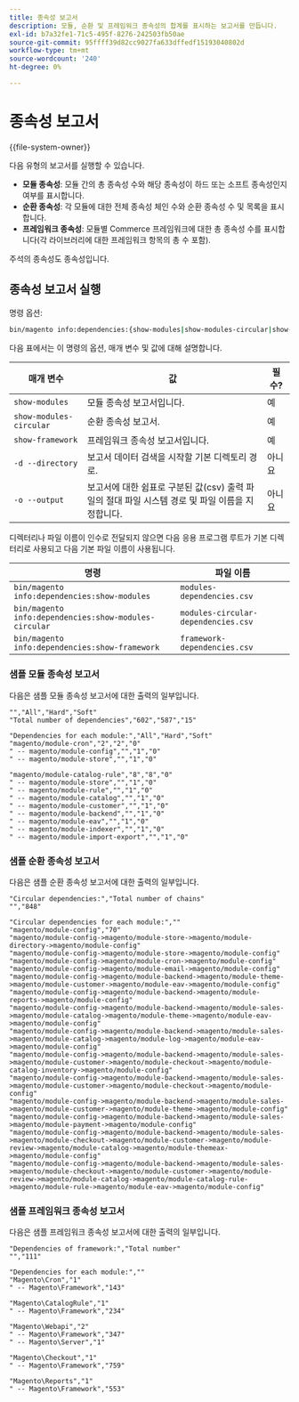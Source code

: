 ```yaml
---
title: 종속성 보고서
description: 모듈, 순환 및 프레임워크 종속성의 합계를 표시하는 보고서를 만듭니다.
exl-id: b7a32fe1-71c5-495f-8276-242503fb50ae
source-git-commit: 95ffff39d82cc9027fa633dffedf15193040802d
workflow-type: tm+mt
source-wordcount: '240'
ht-degree: 0%

---
```


# 종속성 보고서

{{file-system-owner}}

다음 유형의 보고서를 실행할 수 있습니다.

- **모듈 종속성**: 모듈 간의 총 종속성 수와 해당 종속성이 하드 또는 소프트 종속성인지 여부를 표시합니다.
- **순환 종속성**: 각 모듈에 대한 전체 종속성 체인 수와 순환 종속성 수 및 목록을 표시합니다.
- **프레임워크 종속성**: 모듈별 Commerce 프레임워크에 대한 총 종속성 수를 표시합니다(각 라이브러리에 대한 프레임워크 항목의 총 수 포함).

주석의 종속성도 종속성입니다.

## 종속성 보고서 실행

명령 옵션:

```bash
bin/magento info:dependencies:{show-modules|show-modules-circular|show-framework} [-d|--directory="<path>"] [-o|--output="<path and filename"]
```

다음 표에서는 이 명령의 옵션, 매개 변수 및 값에 대해 설명합니다.

| 매개 변수 | 값 | 필수? |
| ----------------------- | -------------------------------------------------------------------------------------------------------------------- | --------- |
| `show-modules` | 모듈 종속성 보고서입니다. | 예 |
| `show-modules-circular` | 순환 종속성 보고서. | 예 |
| `show-framework` | 프레임워크 종속성 보고서입니다. | 예 |
| `-d --directory` | 보고서 데이터 검색을 시작할 기본 디렉토리 경로. | 아니요 |
| `-o --output` | 보고서에 대한 쉼표로 구분된 값(csv) 출력 파일의 절대 파일 시스템 경로 및 파일 이름을 지정합니다. | 아니요 |

디렉터리나 파일 이름이 인수로 전달되지 않으면 다음 응용 프로그램 루트가 기본 디렉터리로 사용되고 다음 기본 파일 이름이 사용됩니다.

| 명령 | 파일 이름 |
| ----------------------------------------------------- | ----------------------------------- |
| `bin/magento info:dependencies:show-modules` | `modules-dependencies.csv` |
| `bin/magento info:dependencies:show-modules-circular` | `modules-circular-dependencies.csv` |
| `bin/magento info:dependencies:show-framework` | `framework-dependencies.csv` |

### 샘플 모듈 종속성 보고서

다음은 샘플 모듈 종속성 보고서에 대한 출력의 일부입니다.

```terminal
"","All","Hard","Soft"
"Total number of dependencies","602","587","15"

"Dependencies for each module:","All","Hard","Soft"
"magento/module-cron","2","2","0"
" -- magento/module-config","","1","0"
" -- magento/module-store","","1","0"

"magento/module-catalog-rule","8","8","0"
" -- magento/module-store","","1","0"
" -- magento/module-rule","","1","0"
" -- magento/module-catalog","","1","0"
" -- magento/module-customer","","1","0"
" -- magento/module-backend","","1","0"
" -- magento/module-eav","","1","0"
" -- magento/module-indexer","","1","0"
" -- magento/module-import-export","","1","0"
```

### 샘플 순환 종속성 보고서

다음은 샘플 순환 종속성 보고서에 대한 출력의 일부입니다.

```terminal
"Circular dependencies:","Total number of chains"
"","848"

"Circular dependencies for each module:",""
"magento/module-config","70"
"magento/module-config->magento/module-store->magento/module-directory->magento/module-config"
"magento/module-config->magento/module-store->magento/module-config"
"magento/module-config->magento/module-cron->magento/module-config"
"magento/module-config->magento/module-email->magento/module-config"
"magento/module-config->magento/module-backend->magento/module-theme->magento/module-customer->magento/module-eav->magento/module-config"
"magento/module-config->magento/module-backend->magento/module-reports->magento/module-config"
"magento/module-config->magento/module-backend->magento/module-sales->magento/module-catalog->magento/module-theme->magento/module-eav->magento/module-config"
"magento/module-config->magento/module-backend->magento/module-sales->magento/module-catalog->magento/module-log->magento/module-eav->magento/module-config"
"magento/module-config->magento/module-backend->magento/module-sales->magento/module-customer->magento/module-checkout->magento/module-catalog-inventory->magento/module-config"
"magento/module-config->magento/module-backend->magento/module-sales->magento/module-customer->magento/module-checkout->magento/module-config"
"magento/module-config->magento/module-backend->magento/module-sales->magento/module-customer->magento/module-theme->magento/module-config"
"magento/module-config->magento/module-backend->magento/module-sales->magento/module-payment->magento/module-config"
"magento/module-config->magento/module-backend->magento/module-sales->magento/module-checkout->magento/module-customer->magento/module-review->magento/module-catalog->magento/module-themeax->magento/module-config"
"magento/module-config->magento/module-backend->magento/module-sales->magento/module-checkout->magento/module-customer->magento/module-review->magento/module-catalog->magento/module-catalog-rule->magento/module-rule->magento/module-eav->magento/module-config"
```

### 샘플 프레임워크 종속성 보고서

다음은 샘플 프레임워크 종속성 보고서에 대한 출력의 일부입니다.

```terminal
"Dependencies of framework:","Total number"
"","111"

"Dependencies for each module:",""
"Magento\Cron","1"
" -- Magento\Framework","143"

"Magento\CatalogRule","1"
" -- Magento\Framework","234"

"Magento\Webapi","2"
" -- Magento\Framework","347"
" -- Magento\Server","1"

"Magento\Checkout","1"
" -- Magento\Framework","759"

"Magento\Reports","1"
" -- Magento\Framework","553"
```
